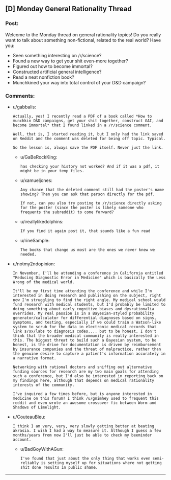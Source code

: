 ## [D] Monday General Rationality Thread

### Post:

Welcome to the Monday thread on general rationality topics!  Do you really want to talk about something non-fictional, related to the real world?  Have you:

* Seen something interesting on /r/science?
* Found a new way to get your shit even-more together?
* Figured out how to become immortal?
* Constructed artificial general intelligence?
* Read a neat nonfiction book?
* Munchkined your way into total control of your D&D campaign?


### Comments:

- u/gabbalis:
  ```
  Actually, yes! I recently read a PDF of a book called *How to munchkin D&D campaigns, get your shit together, construct GAI, and become immortal* that I found linked in a /r/science comment.

  Well, that is, I started reading it, but I only had the link saved on Reddit and the comment was deleted for being off topic. Typical.

  So the lesson is, always save the PDF itself. Never just the link.
  ```

  - u/GaBeRockKing:
    ```
    has checking your history not worked? And if it was a pdf, it might be in your temp files.
    ```

  - u/xamueljones:
    ```
    Any chance that the deleted comment still had the poster's name showing? Then you can ask that person directly for the pdf.

    If not, can you also try posting to /r/science directly asking for the poster (since the poster is likely someone who frequents the subreddit) to come forward?
    ```

  - u/ireallylikedolphins:
    ```
    If you find it again post it, that sounds like a fun read
    ```

  - u/rineSample:
    ```
    The books that change us most are the ones we never knew we needed.
    ```

- u/notmy2ndopinion:
  ```
  In November, I'll be attending a conference in California entitled "Reducing Diagnostic Error in Medicine" which is basically the Less Wrong of the medical world.

  It'll be my first time attending the conference and while I'm interested in doing research and publishing on the subject, right now I'm struggling to find the right angle. My medical school would fund research with medical students, but I'd probably be limited to doing something about early cognitive biases and dysrationalia overrides. My real passion is in a Bayesian-styled probability generator/calculator for differential diagnoses based on signs, symptoms, and testing, especially if we could train a Watson-like system to scrub for the data in electronic medical records that link s/sx/labs to diagnosis codes.... but to be honest, I don't think that the broader medical community is really interested in this. The biggest threat to build such a Bayesian system, to be honest, is the drive for documentation is driven by reimbursement by insurance companies and the threat of malpractice, rather than the genuine desire to capture a patient's information accurately in a narrative format.

  Networking with rational doctors and sniffing out alternative funding sources for research are my two main goals for attending such a conference, but I'd also be interested in reporting back on my findings here, although that depends on medical rationality interests of the community.

  I've inquired a few times before, but is anyone interested in medicine on this forum? I think /u/gnimhey used to frequent this reddit and even wrote an awesome crossover fic between Worm and Shadows of Limelight.
  ```

- u/CouteauBleu:
  ```
  I think I am very, very, very slowly getting better at beating akrasia. I wish I had a way to measure it. Although I guess a few months/years from now I'll just be able to check my beeminder account.
  ```

  - u/BadGoyWithAGun:
    ```
    I've found that just about the only thing that works even semi-reliably is setting myself up for situations where not getting shit done results in public shame.
    ```

---

